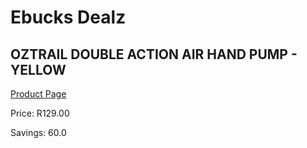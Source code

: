 
# Ebucks Dealz
## OZTRAIL DOUBLE ACTION AIR HAND PUMP - YELLOW
[Product Page](https://www.ebucks.com/web/shop/productSelected.do?prodId=1187305210&catId=714965764)

Price: R129.00

Savings: 60.0


	